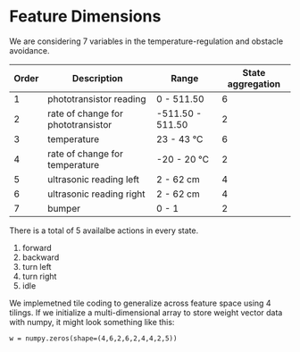 # Feature Dimensions

We are considering 7 variables in the temperature-regulation and obstacle avoidance. 

| Order | Description                         | Range             | State aggregation |
| ----  | ----------------------------------- | ----------------- | ----------------- |
| 1     | phototransistor reading             | 0 - 511.50        | 6                 |
| 2     | rate of change for phototransistor  | -511.50 - 511.50  | 2                 |
| 3     | temperature                         | 23 - 43 °C        | 6                 |
| 4     | rate of change for temperature      | -20 - 20 °C       | 2                 |
| 5     | ultrasonic reading left             | 2 - 62 cm         | 4                 |
| 6     | ultrasonic reading right            | 2 - 62 cm         | 4                 |
| 7     | bumper                              | 0 - 1             | 2                 |


There is a total of 5 availalbe actions in every state.

1. forward
2. backward
3. turn left
4. turn right
5. idle

We implemetned tile coding to generalize across feature space using 4 tilings. If we initialize a multi-dimensional array to store weight vector data with numpy, it might look something like this:

`w = numpy.zeros(shape=(4,6,2,6,2,4,4,2,5))` 
